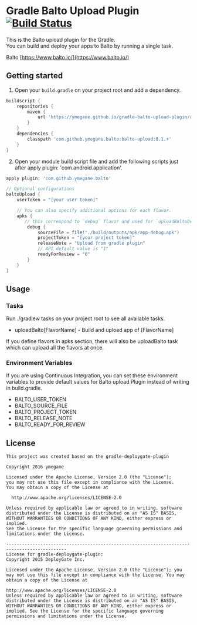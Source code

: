 # Gradle Balto Upload Plugin [![Build Status](https://travis-ci.org/ymegane/gradle-balto-upload-plugin.svg?branch=master)](https://travis-ci.org/ymegane/gradle-balto-upload-plugin)

This is the Balto upload plugin for the Gradle.  
You can build and deploy your apps to Balto by running a single task.

Balto [https://www.balto.io/](https://www.balto.io/)

Getting started
-------

1) Open your `build.gradle` on your project root and add a dependency.

```gradle
buildscript {
    repositories {
        maven {
            url 'https://ymegane.github.io/gradle-balto-upload-plugin/repository'
        }
    }
    dependencies {
        classpath 'com.github.ymegane.balto:balto-upload:0.1.+'
    }
}
```

2) Open your module build script file and add the following scripts just after apply plugin: 'com.android.application'.

```gradle
apply plugin: 'com.github.ymegane.balto'

// Optional configurations
baltoUpload {
    userToken = "[your user token]"

    // You can also specify additional options for each flavor.
    apks {
       // this correspond to `debug` flavor and used for `uploadBaltoDebug` task
        debug {
            sourceFile = file("./build/outputs/apk/app-debug.apk")
            projectToken = "[your project token]"
            releaseNote = "Upload from gradle plugin"
            // API default value is "1"
            readyForReview = "0"
        }
    }
}

```
Usage
-------
### Tasks
Run ./gradlew tasks on your project root to see all available tasks.
* uploadBalto[FlavorName] - Build and upload app of [FlavorName]

If you define flavors in apks section, there will also be uploadBalto task which can upload all the flavors at once.

### Environment Variables
If you are using Continuous Integration, you can set these environment variables to provide default values for Balto upload Plugin instead of writing in build.gradle.

- BALTO_USER_TOKEN
- BALTO_SOURCE_FILE
- BALTO_PROJECT_TOKEN
- BALTO_RELEASE_NOTE
- BALTO_READY_FOR_REVIEW

License
-------
```
This project was created based on the gradle-deploygate-plugin

Copyright 2016 ymegane

Licensed under the Apache License, Version 2.0 (the "License");
you may not use this file except in compliance with the License.
You may obtain a copy of the License at

  http://www.apache.org/licenses/LICENSE-2.0

Unless required by applicable law or agreed to in writing, software
distributed under the License is distributed on an "AS IS" BASIS,
WITHOUT WARRANTIES OR CONDITIONS OF ANY KIND, either express or implied.
See the License for the specific language governing permissions and
limitations under the License.

---------------------------------------------------------------------------------------------
License for gradle-deploygate-plugin:
Copyright 2015 DeployGate Inc.

Licensed under the Apache License, Version 2.0 (the "License"); you may not use this file except in compliance with the License. You may obtain a copy of the License at

http://www.apache.org/licenses/LICENSE-2.0
Unless required by applicable law or agreed to in writing, software distributed under the License is distributed on an "AS IS" BASIS, WITHOUT WARRANTIES OR CONDITIONS OF ANY KIND, either express or implied. See the License for the specific language governing permissions and limitations under the License.
```
